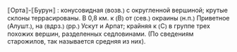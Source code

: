 ---
---

⟦Орта⟧-⟦Бурун⟧
: конусовидная ⦅возв.⦆ с округленной вершиной; крутые склоны террасированы. В 0,8 км. к ⦅В⦆ от ⦅сев.⦆ окраины ⦅н.п.⦆ Приветное ⦅Алушт.⦆, на ⦅вдрз.⦆ ⦅рр.⦆ Ускут и Арпат; крайняя к ⦅С⦆ в группе трех похожих вершин, разделенных седловинами. (По сведениям старожилов, так называется средняя из них).
